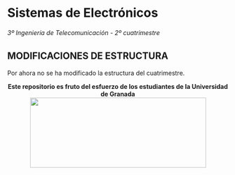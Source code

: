 # Sistemas de Electrónicos

###### 3º Ingeniería de Telecomunicación - 2º cuatrimestre

## MODIFICACIONES DE ESTRUCTURA

Por ahora no se ha modificado la estructura del cuatrimestre.

<p align="center">
   <b>Este repositorio es fruto del esfuerzo de los estudiantes de la Universidad de Granada</b></br>
   <a href="http://deiit.ugr.es/"><img width="401" height="160" src="https://deiit.ugr.es/img/logo-DEIIT.png"> </a>
</p>
